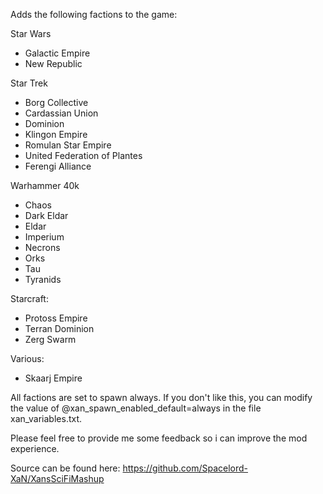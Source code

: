 Adds the following factions to the game:

Star Wars
* Galactic Empire
* New Republic

Star Trek
* Borg Collective
* Cardassian Union
* Dominion
* Klingon Empire
* Romulan Star Empire
* United Federation of Plantes
* Ferengi Alliance

Warhammer 40k
* Chaos
* Dark Eldar
* Eldar
* Imperium
* Necrons
* Orks
* Tau
* Tyranids

Starcraft:
* Protoss Empire
* Terran Dominion
* Zerg Swarm

Various:
* Skaarj Empire


All factions are set to spawn always.
If you don't like this, you can modify the value of @xan_spawn_enabled_default=always in the file xan_variables.txt.


Please feel free to provide me some feedback so i can improve the mod experience.

Source can be found here:
https://github.com/Spacelord-XaN/XansSciFiMashup
